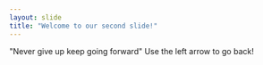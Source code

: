```yaml
---
layout: slide
title: "Welcome to our second slide!"
---
```

"Never give up keep going forward"
Use the left arrow to go back!

